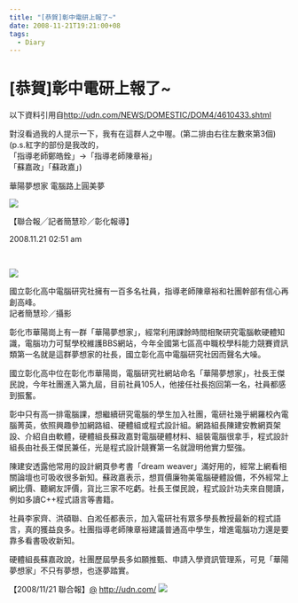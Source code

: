 ```yaml
---
title: "[恭賀]彰中電研上報了~"
date: 2008-11-21T19:21:00+08
tags:
  - Diary
---
```

# [恭賀]彰中電研上報了~

以下資料引用自<http://udn.com/NEWS/DOMESTIC/DOM4/4610433.shtml>  
  
對沒看過我的人提示一下，我有在這群人之中喔。(第二排由右往左數來第3個)  
(p.s.紅字的部份是我改的，  
「指導老師鄭皓銓」->「指導老師陳章裕」  
「蘇嘉政」「蘇政嘉」)  
  
[](http://udn.com/NEWS/DOMESTIC/DOM4/4610433.shtml)華陽夢想家 電腦路上圓美夢

![](http://udn.com/1024/images/linedot.gif)

【聯合報╱記者簡慧珍／彰化報導】

2008.11.21 02:51 am

 

![](http://udn.com/NEWS/MEDIA/4610433-1983273.JPG)

國立彰化高中電腦研究社擁有一百多名社員，指導老師陳章裕和社團幹部有信心再創高峰。  
記者簡慧珍／攝影

彰化市華陽崗上有一群「華陽夢想家」，經常利用課餘時間相聚研究電腦軟硬體知識，電腦功力可幫學校維護BBS網站，今年全國第七區高中職校學科能力競賽資訊類第一名就是這群夢想家的社長，國立彰化高中電腦研究社因而聲名大噪。

國立彰化高中位在彰化市華陽崗，電腦研究社網站命名「華陽夢想家」，社長王傑民說，今年社團進入第九屆，目前社員105人，他接任社長抱回第一名，社員都感到振奮。

彰中只有高一排電腦課，想繼續研究電腦的學生加入社團，電研社幾乎網羅校內電腦菁英，依照興趣參加網路組、硬體組或程式設計組。網路組長陳建安教網頁架 設、介紹自由軟體，硬體組長蘇政嘉對電腦硬體材料、組裝電腦很拿手，程式設計組長由社長王傑民兼任，光是程式設計競賽第一名就證明他實力堅強。

陳建安透露他常用的設計網頁參考書「dream weaver」滿好用的，經常上網看相關論壇也可吸收很多新知。蘇政嘉表示，想買價廉物美電腦硬體設備，不外經常上網比價、聽網友評價，貨比三家不吃虧。社長王傑民說，程式設計功夫來自閱讀，例如多讀C++程式語言等書籍。

社員李家齊、洪碩聯、白淞任都表示，加入電研社有眾多學長教授最新的程式語言，真的獲益良多。社團指導老師陳章裕建議普通高中學生，增進電腦功力還是要靠多看書吸收新知。

硬體組長蘇嘉政說，社團歷屆學長多如願推甄、申請入學資訊管理系，可見「華陽夢想家」不只有夢想，也逐夢踏實。

【2008/11/21 聯合報】[@](http://udn.com/) <http://udn.com/> [![](http://udn.com/1024/images/logo_small.gif)](http://udn.com/?)
